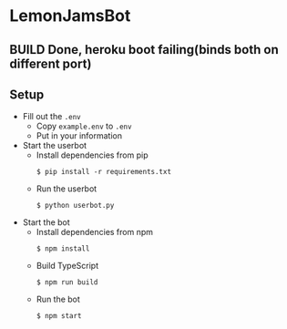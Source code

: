# LemonJamsBot

## BUILD Done, heroku boot failing(binds both on different port)
## Setup

- Fill out the `.env`
  - Copy `example.env` to `.env`
  - Put in your information
- Start the userbot
  - Install dependencies from pip
    ```shell
    $ pip install -r requirements.txt
    ```
  - Run the userbot
    ```shell
    $ python userbot.py
    ```
- Start the bot
  - Install dependencies from npm
    ```shell
    $ npm install
    ```
  - Build TypeScript
    ```shell
    $ npm run build
    ```
  - Run the bot
    ```shell
    $ npm start
    ```
